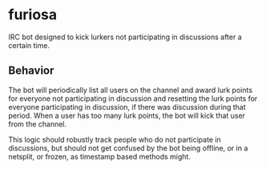 # furiosa

IRC bot designed to kick lurkers not participating in discussions
after a certain time.

## Behavior

The bot will periodically list all users on the channel and award lurk
points for everyone not participating in discussion and resetting the
lurk points for everyone participating in discussion, if there was
discussion during that period. When a user has too many lurk points,
the bot will kick that user from the channel.

This logic should robustly track people who do not participate in
discussions, but should not get confused by the bot being offline, or
in a netsplit, or frozen, as timestamp based methods might.
